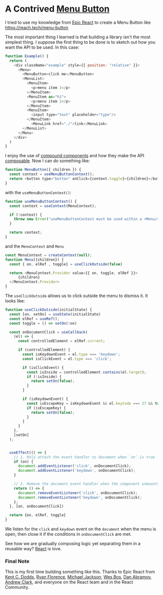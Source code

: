 # A Contrived [Menu Button](https://reach.tech/menu-button)

I tried to use my knowledge from [Epic React](https://epicreact.dev) to create a Menu Button like https://reach.tech/menu-button

The most important thing I learned is that building a library isn't the most simplest thing.
I suppose the first thing to be done is to sketch out how you want the API to be used. In this case:

```js
function Example() {
  return (
    <div className="example" style={{ position: "relative" }}>
      <Menu>
        <MenuButton>click me</MenuButton>
        <MenuList>
          <MenuItem>
            <p>menu item 1</p>
          </MenuItem>
          <MenuItem as="h1">
            <p>menu item 2</p>
          </MenuItem>
          <MenuItem>
            <input type="text" placeholder="type"/>
          </MenuItem>
            <MenuLink href="./">link</MenuLink>
        </MenuList>
      </Menu>
    </div>
  )
}
```

I enjoy the use of [compound components](https://kentcdodds.com/blog/compound-components-with-react-hooks) and how they make the API [composable](https://www.youtube.com/watch?v=nUzLlHFVXx0). Now I can do something like:

```js
function MenuButton({ children }) {
  const context = useMenuButtonContext();
  return <button type="button" onClick={context.toggle}>{children}</button>
}
```

with the `useMenuButtonContext()`:

```js
function useMenuButtonContext() {
  const context = useContext(MenuContext);

  if (!context) {
    throw new Error("useMenuButtonContext must be used within a <Menu/>")
  }

  return context;
}
```

and the `MenuContext` and `Menu`
```js
const MenuContext = createContext(null);
function Menu({children}) {
  const { on, elRef , toggle} = useClickOutside(false)

  return <MenuContext.Provider value={{ on, toggle, elRef }}>
      {children}
  </MenuContext.Provider>
}
```

The `useClickOutside` allows us to click outside the menu to dismiss it. It looks like:

```js
function useClickOutside(initialState) {
  const [on, setOn] = useState(initialState)
  const elRef = useRef();
  const toggle = () => setOn(!on)

  const onDocumentClick = useCallback(
    (el) => {
      const controlledElement = elRef.current;

      if (controlledElement) {
        const isKeydownEvent = el.type === 'keydown';
        const isClickEvent = el.type === 'click';

        if (isClickEvent) {
          const isInside = controlledElement.contains(el.target);
          if (!isInside) {
            return setOn(false);
          }
        }

        if (isKeydownEvent) {
          const isEscapeKey = isKeydownEvent && el.keyCode === 27 && true;
          if (isEscapeKey) {
            return setOn(false);
          }
        }
      }
    },
    [setOn]
  );


  useEffect(() => {
    // 1. Only attach the event handler to document when `on` is true
    if (on) {
      document.addEventListener('click', onDocumentClick);
      document.addEventListener('keydown', onDocumentClick);
    }

    // 2. Remove the document event handler when the component unmounts
    return () => {
      document.removeEventListener('click', onDocumentClick);
      document.removeEventListener('keydown', onDocumentClick);
    };
  }, [on, onDocumentClick])

  return {on, elRef, toggle}
}
```

We listen for the `click` and `keydown` event on the `document` when the menu is open, then
close it if the conditions in `onDocumentClick` are met.

See how we are gradually composing logic yet separating them in a reusable way? [React](https://reactjs.org/)
is love.


### Final Note
This is my first time building something like this. Thanks to Epic React from [Kent C. Dodds](https://twitter.com/kentcdodds/),
[Ryan Florence](https://twitter.com/ryanflorence), [Michael Jackson](https://twitter.com/mjackson),
[Wes Bos](https://twitter.com/wesbos), [Dan Abramov](https://twitter.com/dan_abramov),
[Andrew Clark](https://twitter.com/acdlite), and everyone on the React team and in the React Community.